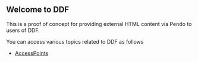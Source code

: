 ## Welcome to DDF

This is a proof of concept for providing external HTML content via Pendo to users of DDF.

You can access various topics related to DDF as follows
- [AccessPoints](DDF/assets/testfile.html)
